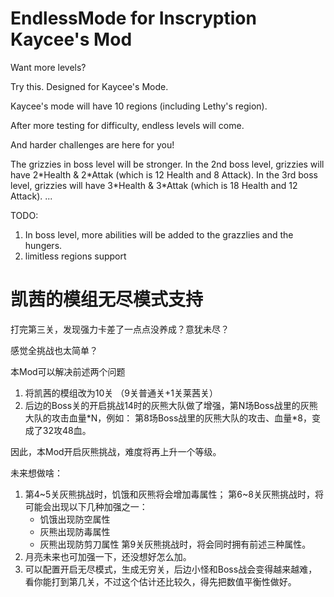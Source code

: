 # EndlessMode for Inscryption Kaycee's Mod


Want more levels? 

Try this. Designed for Kaycee's Mode. 

Kaycee's mode will have 10 regions (including Lethy's region). 

After more testing for difficulty, endless levels will come.

And harder challenges are here for you!

The grizzies in boss level will be stronger.
In the 2nd boss level, grizzies will have 2\*Health & 2\*Attak (which is 12 Health and 8 Attack).
In the 3rd boss level, grizzies will have 3\*Health & 3\*Attak (which is 18 Health and 12 Attack).
...

TODO:
1. In boss level, more abilities will be added to the grazzlies and the hungers.
2. limitless regions support


# 凯茜的模组无尽模式支持

打完第三关，发现强力卡差了一点点没养成？意犹未尽？

感觉全挑战也太简单？

本Mod可以解决前述两个问题
1. 将凯茜的模组改为10关 （9关普通关+1关莱茜关）
2. 后边的Boss关的开启挑战14时的灰熊大队做了增强，第N场Boss战里的灰熊大队的攻击血量\*N，例如：
第8场Boss战里的灰熊大队的攻击、血量\*8，变成了32攻48血。

因此，本Mod开启灰熊挑战，难度将再上升一个等级。

未来想做啥：
1. 第4~5关灰熊挑战时，饥饿和灰熊将会增加毒属性；
   第6~8关灰熊挑战时，将可能会出现以下几种加强之一：
   * 饥饿出现防空属性
   * 灰熊出现防毒属性
   * 灰熊出现防剪刀属性
   第9关灰熊挑战时，将会同时拥有前述三种属性。
2. 月亮未来也可加强一下，还没想好怎么加。
3. 可以配置开启无尽模式，生成无穷关，后边小怪和Boss战会变得越来越难，看你能打到第几关，不过这个估计还比较久，得先把数值平衡性做好。


